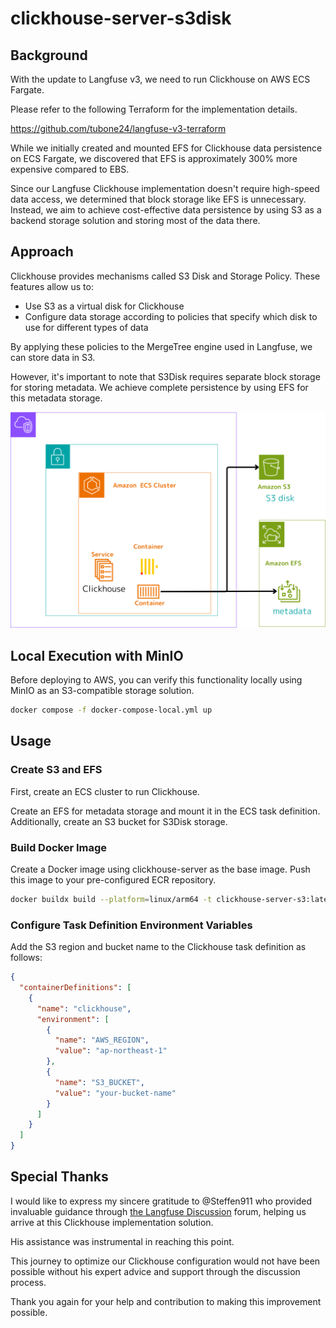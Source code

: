 # clickhouse-server-s3disk

## Background

With the update to Langfuse v3, we need to run Clickhouse on AWS ECS Fargate. 

Please refer to the following Terraform for the implementation details.

<https://github.com/tubone24/langfuse-v3-terraform>

While we initially created and mounted EFS for Clickhouse data persistence on ECS Fargate, we discovered that EFS is approximately 300% more expensive compared to EBS.

Since our Langfuse Clickhouse implementation doesn't require high-speed data access, we determined that block storage like EFS is unnecessary. Instead, we aim to achieve cost-effective data persistence by using S3 as a backend storage solution and storing most of the data there.

## Approach
Clickhouse provides mechanisms called S3 Disk and Storage Policy. These features allow us to:

- Use S3 as a virtual disk for Clickhouse
- Configure data storage according to policies that specify which disk to use for different types of data

By applying these policies to the MergeTree engine used in Langfuse, we can store data in S3.

However, it's important to note that S3Disk requires separate block storage for storing metadata. We achieve complete persistence by using EFS for this metadata storage.

![architecture](./docs/images/arch.png)

## Local Execution with MinIO

Before deploying to AWS, you can verify this functionality locally using MinIO as an S3-compatible storage solution.

```bash
docker compose -f docker-compose-local.yml up
```

## Usage

### Create S3 and EFS

First, create an ECS cluster to run Clickhouse. 

Create an EFS for metadata storage and mount it in the ECS task definition. Additionally, create an S3 bucket for S3Disk storage.

### Build Docker Image

Create a Docker image using clickhouse-server as the base image. Push this image to your pre-configured ECR repository.

```bash
docker buildx build --platform=linux/arm64 -t clickhouse-server-s3:latest --load .
```

### Configure Task Definition Environment Variables

Add the S3 region and bucket name to the Clickhouse task definition as follows:

```json
{
  "containerDefinitions": [
    {
      "name": "clickhouse",
      "environment": [
        {
          "name": "AWS_REGION",
          "value": "ap-northeast-1"
        },
        {
          "name": "S3_BUCKET",
          "value": "your-bucket-name"
        }
      ]
    }
  ]
}
```

## Special Thanks

I would like to express my sincere gratitude to @Steffen911 who provided invaluable guidance through [the Langfuse Discussion](https://github.com/orgs/langfuse/discussions/5516) forum, helping us arrive at this Clickhouse implementation solution.

His assistance was instrumental in reaching this point.

This journey to optimize our Clickhouse configuration would not have been possible without his expert advice and support through the discussion process.

Thank you again for your help and contribution to making this improvement possible.
